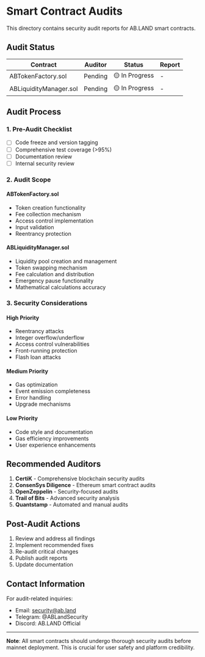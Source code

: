 # Smart Contract Audits

This directory contains security audit reports for AB.LAND smart contracts.

## Audit Status

| Contract | Auditor | Status | Report |
|----------|---------|--------|---------|
| ABTokenFactory.sol | Pending | 🟡 In Progress | - |
| ABLiquidityManager.sol | Pending | 🟡 In Progress | - |

## Audit Process

### 1. Pre-Audit Checklist
- [ ] Code freeze and version tagging
- [ ] Comprehensive test coverage (>95%)
- [ ] Documentation review
- [ ] Internal security review

### 2. Audit Scope

#### ABTokenFactory.sol
- Token creation functionality
- Fee collection mechanism
- Access control implementation
- Input validation
- Reentrancy protection

#### ABLiquidityManager.sol
- Liquidity pool creation and management
- Token swapping mechanism
- Fee calculation and distribution
- Emergency pause functionality
- Mathematical calculations accuracy

### 3. Security Considerations

#### High Priority
- Reentrancy attacks
- Integer overflow/underflow
- Access control vulnerabilities
- Front-running protection
- Flash loan attacks

#### Medium Priority
- Gas optimization
- Event emission completeness
- Error handling
- Upgrade mechanisms

#### Low Priority
- Code style and documentation
- Gas efficiency improvements
- User experience enhancements

## Recommended Auditors

1. **CertiK** - Comprehensive blockchain security audits
2. **ConsenSys Diligence** - Ethereum smart contract audits
3. **OpenZeppelin** - Security-focused audits
4. **Trail of Bits** - Advanced security analysis
5. **Quantstamp** - Automated and manual audits

## Post-Audit Actions

1. Review and address all findings
2. Implement recommended fixes
3. Re-audit critical changes
4. Publish audit reports
5. Update documentation

## Contact Information

For audit-related inquiries:
- Email: security@ab.land
- Telegram: @ABLandSecurity
- Discord: AB.LAND Official

---

**Note**: All smart contracts should undergo thorough security audits before mainnet deployment. This is crucial for user safety and platform credibility.